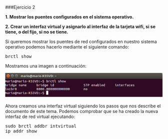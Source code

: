 ###Ejercicio 2


**1. Mostrar los puentes configurados en el sistema operativo.**

**2. Crear un interfaz virtual y asignarlo al interfaz de la tarjeta wifi, si se tiene, o del fijo, si no se tiene.**

Si queremos mostrar los puentes de red configurados en nuestro sistema operativo podemos hacerlo mediante el siguiente comando:

<pre>brctl show</pre>

Mostramos una imagen a continuación:

![](./img/img1.png)

Ahora creamos una interfaz virtual siguiendo los pasos que nos describe el documento de este tema. Podemos comprobar que se ha creado la nueva interfaz de red virtual ejecutando:

<pre>
sudo brctl addbr intvirtual
ip addr show
</pre>
